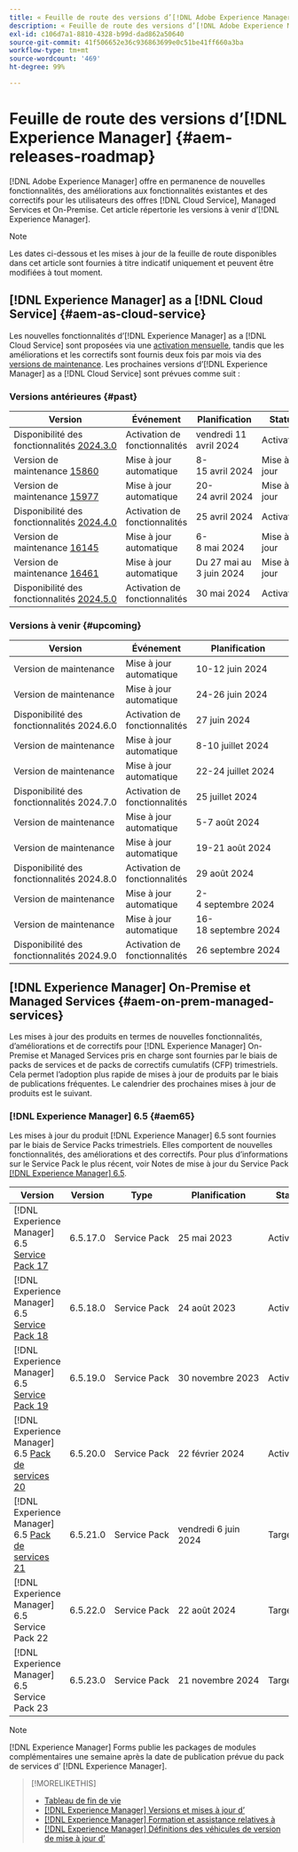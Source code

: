 ```yaml
---
title: « Feuille de route des versions d’[!DNL Adobe Experience Manager] »
description: « Feuille de route des versions d’[!DNL Adobe Experience Manager] »
exl-id: c106d7a1-8810-4328-b99d-dad862a50640
source-git-commit: 41f506652e36c936863699e0c51be41ff660a3ba
workflow-type: tm+mt
source-wordcount: '469'
ht-degree: 99%

---
```



# Feuille de route des versions d’[!DNL Experience Manager] {#aem-releases-roadmap}

[!DNL Adobe Experience Manager] offre en permanence de nouvelles fonctionnalités, des améliorations aux fonctionnalités existantes et des correctifs pour les utilisateurs des offres [!DNL Cloud Service], Managed Services et On-Premise. Cet article répertorie les versions à venir d’[!DNL Experience Manager].

>[!NOTE]
>
>Les dates ci-dessous et les mises à jour de la feuille de route disponibles dans cet article sont fournies à titre indicatif uniquement et peuvent être modifiées à tout moment.

## [!DNL Experience Manager] as a [!DNL Cloud Service] {#aem-as-cloud-service}

Les nouvelles fonctionnalités d’[!DNL Experience Manager] as a [!DNL Cloud Service] sont proposées via une [activation mensuelle](https://experienceleague.adobe.com/fr/docs/experience-manager-cloud-service/content/release-notes/release-notes/release-notes-current), tandis que les améliorations et les correctifs sont fournis deux fois par mois via des [versions de maintenance](https://experienceleague.adobe.com/fr/docs/experience-manager-cloud-service/content/release-notes/maintenance/latest).
Les prochaines versions d’[!DNL Experience Manager] as a [!DNL Cloud Service] sont prévues comme suit :

### Versions antérieures {#past}

| Version | Événement | Planification | Statut |
|---|---|---|---|
| Disponibilité des fonctionnalités [2024.3.0](https://experienceleague.adobe.com/fr/docs/experience-manager-cloud-service/content/release-notes/release-notes/2024/release-notes-2024-3-0) | Activation de fonctionnalités | vendredi 11 avril 2024 | Activation |
| Version de maintenance [15860](https://experienceleague.adobe.com/fr/docs/experience-manager-cloud-service/content/release-notes/maintenance/2024/2024-3-0#release-15860) | Mise à jour automatique | 8-15 avril 2024 | Mise à jour |
| Version de maintenance [15977](https://experienceleague.adobe.com/fr/docs/experience-manager-cloud-service/content/release-notes/maintenance/2024/2024-4-0#release-15977) | Mise à jour automatique | 20-24 avril 2024 | Mise à jour |
| Disponibilité des fonctionnalités [2024.4.0](https://experienceleague.adobe.com/fr/docs/experience-manager-cloud-service/content/release-notes/release-notes/2024/release-notes-2024-4-0) | Activation de fonctionnalités | 25 avril 2024 | Activation |
| Version de maintenance [16145](https://experienceleague.adobe.com/fr/docs/experience-manager-cloud-service/content/release-notes/maintenance/2024/2024-5-0#release-16145) | Mise à jour automatique | 6-8 mai 2024 | Mise à jour |
| Version de maintenance [16461](https://experienceleague.adobe.com/fr/docs/experience-manager-cloud-service/content/release-notes/maintenance/latest) | Mise à jour automatique | Du 27 mai au 3 juin 2024 | Mise à jour |
| Disponibilité des fonctionnalités [2024.5.0](https://experienceleague.adobe.com/fr/docs/experience-manager-cloud-service/content/release-notes/release-notes/release-notes-current) | Activation de fonctionnalités | 30 mai 2024 | Activation |

### Versions à venir {#upcoming}

| Version | Événement | Planification | Statut |
|---|---|---|---|
| Version de maintenance | Mise à jour automatique | 10-12 juin 2024 | Target |
| Version de maintenance | Mise à jour automatique | 24-26 juin 2024 | Target |
| Disponibilité des fonctionnalités 2024.6.0 | Activation de fonctionnalités | 27 juin 2024 | Target |
| Version de maintenance | Mise à jour automatique | 8-10 juillet 2024 | Target |
| Version de maintenance | Mise à jour automatique | 22-24 juillet 2024 | Target |
| Disponibilité des fonctionnalités 2024.7.0 | Activation de fonctionnalités | 25 juillet 2024 | Target |
| Version de maintenance | Mise à jour automatique | 5-7 août 2024 | Target |
| Version de maintenance | Mise à jour automatique | 19-21 août 2024 | Target |
| Disponibilité des fonctionnalités 2024.8.0 | Activation de fonctionnalités | 29 août 2024 | Target |
| Version de maintenance | Mise à jour automatique | 2-4 septembre 2024 | Target |
| Version de maintenance | Mise à jour automatique | 16-18 septembre 2024 | Target |
| Disponibilité des fonctionnalités 2024.9.0 | Activation de fonctionnalités | 26 septembre 2024 | Target |

## [!DNL Experience Manager] On-Premise et Managed Services {#aem-on-prem-managed-services}

Les mises à jour des produits en termes de nouvelles fonctionnalités, d’améliorations et de correctifs pour [!DNL Experience Manager] On-Premise et Managed Services pris en charge sont fournies par le biais de packs de services et de packs de correctifs cumulatifs (CFP) trimestriels. Cela permet l’adoption plus rapide de mises à jour de produits par le biais de publications fréquentes. Le calendrier des prochaines mises à jour de produits est le suivant.

### [!DNL Experience Manager] 6.5 {#aem65}

Les mises à jour du produit [!DNL Experience Manager] 6.5 sont fournies par le biais de Service Packs trimestriels. Elles comportent de nouvelles fonctionnalités, des améliorations et des correctifs. Pour plus d’informations sur le Service Pack le plus récent, voir Notes de mise à jour du Service Pack [[!DNL Experience Manager] 6.5](https://experienceleague.adobe.com/fr/docs/experience-manager-65/content/release-notes/release-notes).

| Version | Version | Type | Planification | Statut |
|---|---|---|---|---|
| [!DNL Experience Manager] 6.5 [Service Pack 17](https://experienceleague.adobe.com/fr/docs/experience-manager-65/content/release-notes/service-pack/6-5-17) | 6.5.17.0 | Service Pack | 25 mai 2023 | Activation |
| [!DNL Experience Manager] 6.5 [Service Pack 18](https://experienceleague.adobe.com/fr/docs/experience-manager-65/content/release-notes/service-pack/6-5-18) | 6.5.18.0 | Service Pack | 24 août 2023 | Activation |
| [!DNL Experience Manager] 6.5 [Service Pack 19](https://experienceleague.adobe.com/fr/docs/experience-manager-65/content/release-notes/service-pack/6-5-19) | 6.5.19.0 | Service Pack | 30 novembre 2023 | Activation |
| [!DNL Experience Manager] 6.5 [Pack de services 20](https://experienceleague.adobe.com/en/docs/experience-manager-65/content/release-notes/service-pack/6-5-20) | 6.5.20.0 | Service Pack | 22 février 2024 | Activation |
| [!DNL Experience Manager] 6.5 [Pack de services 21](https://experienceleague.adobe.com/fr/docs/experience-manager-65/content/release-notes/release-notes) | 6.5.21.0 | Service Pack | vendredi 6 juin 2024 | Target |
| [!DNL Experience Manager] 6.5 Service Pack 22 | 6.5.22.0 | Service Pack | 22 août 2024 | Target |
| [!DNL Experience Manager] 6.5 Service Pack 23 | 6.5.23.0 | Service Pack | 21 novembre 2024 | Target |

>[!NOTE]
>
>[!DNL Experience Manager] Forms publie les packages de modules complémentaires une semaine après la date de publication prévue du pack de services d’ [!DNL Experience Manager].

>[!MORELIKETHIS]
>
>* [Tableau de fin de vie](https://helpx.adobe.com/fr/support/programs/eol-matrix.html)
>* [[!DNL Experience Manager] Versions et mises à jour d’](https://experienceleague.adobe.com/fr/docs/experience-manager-release-information/aem-release-updates/aem-releases-updates)
>* [[!DNL Experience Manager] Formation et assistance relatives à](https://experienceleague.adobe.com/fr/docs/experience-manager-cloud-service)
>* [[!DNL Experience Manager] Définitions des véhicules de version de mise à jour d’](/help/using/update-release-vehicle-definitions.md)
